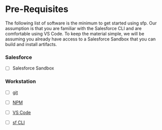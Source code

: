 # Pre-Requisites

The following list of software is the minimum to get started using sfp.  Our assumption is that you are familiar with the Salesforce CLI and are comfortable using VS Code.  To keep the material simple, we will be assuming you already have access to a Salesforce Sandbox that you can build and install artifacts.

### Salesforce

* [ ] Salesforce Sandbox

### Workstation

* [ ] [git](https://git-scm.com/)
* [ ] [NPM](https://docs.npmjs.com/downloading-and-installing-node-js-and-npm)
* [ ] [VS Code](https://code.visualstudio.com/)
* [ ] [sf CLI](https://developer.salesforce.com/docs/atlas.en-us.sfdx\_setup.meta/sfdx\_setup/sfdx\_setup\_install\_cli.htm)



##









